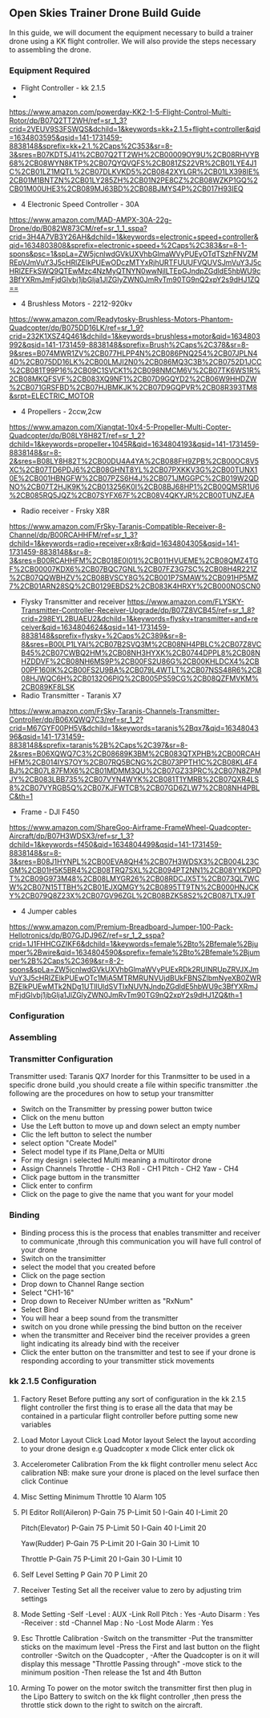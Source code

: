 ## **Open Skies Trainer Drone Build Guide** 

In this guide, we will document the equipment necessary to build a trainer drone using a KK flight controller. We will also provide the steps necessary to assembling the drone.

### **Equipment Required**
* Flight Controller - kk 2.1.5
* 
 https://www.amazon.com/powerday-KK2-1-5-Flight-Control-Multi-Rotor/dp/B07Q2TT2WH/ref=sr_1_3?crid=2VEUV9S3FSWQS&dchild=1&keywords=kk+2.1.5+flight+controller&qid=1634803595&qsid=141-1731459-8838148&sprefix=kk+2.1.%2Caps%2C353&sr=8-3&sres=B07KDT5J41%2CB07Q2TT2WH%2CB00009OY9U%2CB08RHVYB68%2CB08WYN8KTP%2CB07QYQVQFS%2CB081ZS22VR%2CB01LYE4J1C%2CB01LZ1MQTL%2CB07DLKVKD5%2CB0842XYLGR%2CB01LX398IE%2CB01M1BNTZN%2CB01LY285ZH%2CB01N2PE8CZ%2CB08WZKP1GQ%2CB01M00UHE3%2CB089MJ63BD%2CB08BJMYS4P%2CB017H93IEQ
* 4 Electronic Speed Controller - 30A

https://www.amazon.com/MAD-AMPX-30A-22g-Drone/dp/B082W873CM/ref=sr_1_1_sspa?crid=3H4A7VB3Y26AH&dchild=1&keywords=electronic+speed+controller&qid=1634803808&sprefix=electronic+speed+%2Caps%2C383&sr=8-1-spons&psc=1&spLa=ZW5jcnlwdGVkUXVhbGlmaWVyPUEyOTdTSzhFNVZMREpVJmVuY3J5cHRlZElkPUEwODczMTYxRjhURTFUUUFVQUVSJmVuY3J5cHRlZEFkSWQ9QTEwMzc4NzMyQTNYN0wwNjlLTEpGJndpZGdldE5hbWU9c3BfYXRmJmFjdGlvbj1jbGlja1JlZGlyZWN0JmRvTm90TG9nQ2xpY2s9dHJ1ZQ==
* 4 Brushless Motors - 2212-920kv

https://www.amazon.com/Readytosky-Brushless-Motors-Phantom-Quadcopter/dp/B075DD16LK/ref=sr_1_9?crid=232K1XSZ4Q461&dchild=1&keywords=brushless+motor&qid=1634803992&qsid=141-1731459-8838148&sprefix=Brush%2Caps%2C378&sr=8-9&sres=B074MWR1ZV%2CB077HLPP4N%2CB086PNQ254%2CB07JPLN44D%2CB075DD16LK%2CB00LMJI2N0%2CB086MQ3C3B%2CB0752D1JCC%2CB081T99P16%2CB09C1SVCK1%2CB098NMCM6V%2CB07TK6WS1R%2CB08MKQFSVF%2CB083XQ9NF1%2CB07D9GQYD2%2CB06W9HHDZW%2CB071GRSFBD%2CB07HJBMKJK%2CB07D9GQPVR%2CB08R393TM8&srpt=ELECTRIC_MOTOR
* 4 Propellers - 2ccw,2cw

https://www.amazon.com/Xiangtat-10x4-5-Propeller-Multi-Copter-Quadcopter/dp/B08LY8H82T/ref=sr_1_2?dchild=1&keywords=propeller+1045R&qid=1634804193&qsid=141-1731459-8838148&sr=8-2&sres=B08LY8H82T%2CB00DU4A4YA%2CB088FH9ZPB%2CB00OC8V5XC%2CB07TD6PDJ6%2CB08GHNT8YL%2CB07PXKKV3G%2CB00TUNX10E%2CB001HBNGFW%2CB07PZS6H4J%2CB071JMGGPC%2CB019W2QDNO%2CB07T2HJK9K%2CB013256K0I%2CB08BJ68HP1%2CB00QMSR1U6%2CB085RQ5JQZ%2CB07SYFX67F%2CB08V4QKYJR%2CB00TUNZJEA
* Radio receiver - Frsky X8R

https://www.amazon.com/FrSky-Taranis-Compatible-Receiver-8-Channel/dp/B00RCAHHFM/ref=sr_1_3?dchild=1&keywords=radio+receiver+x8r&qid=1634804305&qsid=141-1731459-8838148&sr=8-3&sres=B00RCAHHFM%2CB018E0I01I%2CB011HVUEME%2CB08QMZ4TGF%2CB00007KDX6%2CB07BQC7GNL%2CB07FZ3G7SC%2CB08H4R221Z%2CB07QQWBHZV%2CB08BVSCY8G%2CB001P7SMAW%2CB091HP5MZ7%2CB01ARN28SQ%2CB0129EBDS2%2CB083K4HRXY%2CB000NOSCN0

* Flysky Transmitter and receiver 
https://www.amazon.com/FLYSKY-Transmitter-Controller-Receiver-Upgrade/dp/B07Z8VCB45/ref=sr_1_8?crid=298EYL2BUAEU2&dchild=1&keywords=flysky+transmitter+and+receiver&qid=1634804624&qsid=141-1731459-8838148&sprefix=flysky+%2Caps%2C389&sr=8-8&sres=B00LP1LYAI%2CB07B2SVQ3M%2CB08NH4PBLC%2CB07Z8VCB45%2CB07CWBQ2HM%2CB08NH3HYXK%2CB0744DPPL8%2CB08NHZDDVF%2CB08NH6MS9P%2CB00FS2U86G%2CB00KHLDCX4%2CB00PF160IK%2CB00FS2U9BA%2CB079L4WTLT%2CB07NSS48R6%2CB08HJWQC6H%2CB0132O6PIQ%2CB005PS59CG%2CB08QZFMVKM%2CB089KF8LSK
* Radio Transmitter - Taranis X7 

https://www.amazon.com/FrSky-Taranis-Channels-Transmitter-Controller/dp/B06XQWQ7C3/ref=sr_1_2?crid=M67GYF00PH5V&dchild=1&keywords=taranis%2Bqx7&qid=1634804396&qsid=141-1731459-8838148&sprefix=taranis%2B%2Caps%2C397&sr=8-2&sres=B06XQWQ7C3%2CB08689K3BM%2CB083QTXPHB%2CB00RCAHHFM%2CB014IYS7OY%2CB07RQ5BCNG%2CB073PPTH1C%2CB08KL4F4BJ%2CB07L87FMX6%2CB01MDMM3QU%2CB07GZ33PRC%2CB07N8ZPMJY%2CB083LBB735%2CB07VYN4WYK%2CB081T1YMRB%2CB07QXR4LS8%2CB07VYRGB5Q%2CB07KJFWTCB%2CB07GD6ZLW7%2CB08NH4PBLC&th=1
* Frame - DJI F450

https://www.amazon.com/ShareGoo-Airframe-FrameWheel-Quadcopter-Aircraft/dp/B07H3WDSX3/ref=sr_1_3?dchild=1&keywords=f450&qid=1634804499&qsid=141-1731459-8838148&sr=8-3&sres=B08J1HYNPL%2CB00EVA8QH4%2CB07H3WDSX3%2CB004L23CGM%2CB01H5K5BR4%2CB08TRQ7SXL%2CB094PT2NN1%2CB08YYKDPDT%2CB09G973M48%2CB08LMYGR26%2CB08RDCJX5T%2CB073QL7WCW%2CB07N15TTBH%2CB01EJXQMGY%2CB0895TT9TN%2CB000HNJCKY%2CB079Q8Z23X%2CB07GV96ZGL%2CB08BZK58S2%2CB087LTXJ9T
* 4 Jumper cables 

https://www.amazon.com/Premium-Breadboard-Jumper-100-Pack-Hellotronics/dp/B07GJDJ96Z/ref=sr_1_2_sspa?crid=1J1FHHCGZIKF6&dchild=1&keywords=female%2Bto%2Bfemale%2Bjumper%2Bwire&qid=1634804590&sprefix=female%2Bto%2Bfemale%2Bjumper%2B%2Caps%2C369&sr=8-2-spons&spLa=ZW5jcnlwdGVkUXVhbGlmaWVyPUExRDk2RUlNRUpZRVJXJmVuY3J5cHRlZElkPUEwOTc1MjA5MTRMRUNVUjdBUkFBNSZlbmNyeXB0ZWRBZElkPUEwMTk2NDg1UTlIUldSVTIxNUVNJndpZGdldE5hbWU9c3BfYXRmJmFjdGlvbj1jbGlja1JlZGlyZWN0JmRvTm90TG9nQ2xpY2s9dHJ1ZQ&th=1

### **Configuration**
### Assembling 
### Transmitter Configuration
Transmitter used: Taranis QX7 
Inorder for this Tranmsitter to be used in a specific drone build ,you should create a file within specific transmitter .the following are the procedures on how to setup your transmitter 
* Switch on the Transmitter by pressing power button twice 
* Click on the menu button
* Use the Left button to move up and down select an empty number 
* Clic the left button to select the number
* select option "Create Model"
* Select model type if its Plane,Delta or MUlti 
* For my design i selected Multi meaning a multirotor drone 
* Assign Channels 
    Throttle - CH3
    Roll - CH1
    Pitch - CH2
    Yaw - CH4
* Click page buttom in the transmitter 
* Click enter to confirm 
* Click on the page to give the name that you want for your model 

### Binding 
* Binding process this is the process that enables transmitter and receiver to communicate ,through this communication you will have full control of your drone 
* Switch on the transimitter 
* select the model that you created before
* Click on the page section 
* Drop down to Channel Range section 
* Select "CH1-16"
* Drop down to Receiver NUmber written as "RxNum"
* Select Bind 
* You will hear a beep sound from the transmitter 
* switch on you drone while pressing the bind button on the receiver 
* when the transmitter and Receiver bind the receiver provides a green light indicating its already bind with the receiver
* Click the enter button on the transmitter and test to see if your drone is responding according to your transmitter stick movements 
### kk 2.1.5 Configuration 
1. Factory Reset
    Before putting any sort of configuration in the kk 2.1.5 flight controller the first thing is to erase all the data that may be contained in a particular flight controller before putting some new variables
2. Load Motor Layout 
    Click Load Motor layout 
    Select the layout according to your drone design e.g Quadcopter x mode 
    Click enter 
    click ok 
3. Accelerometer Calibration 
    From the kk flight controller menu 
    select Acc calibration 
    NB: make sure your drone is placed on the level surface then click Continue 
4. Misc Setting 
    Minimum Throttle 10
    Alarm 105 
5. PI Editor
   Roll(Aileron) 
   P-Gain  75
   P-Limit 50
   I-Gain  40
   I-Limit 20
   
   Pitch(Elevator)
   P-Gain  75
   P-Limit 50
   I-Gain  40
   I-Limit 20
   
   Yaw(Rudder)
   P-Gain  75
   P-Limit 20
   I-Gain  30
   I-Limit 10
   
   Throttle
   P-Gain  75
   P-Limit 20
   I-Gain  30
   I-Limit 10
6. Self Level Setting
    P Gain 70
    P Limit 20
7. Receiver Testing 
    Set all the receiver value to zero by adjusting     trim settings 
8. Mode Setting
    -Self -Level : AUX
    -Link Roll Pitch : Yes
    -Auto Disarm : Yes
    -Receiver : std 
    -Channel Map : No
    -Lost Mode Alarm : Yes 
9. Esc Throttle Calibration
    -Switch on the transmitter
    -Put the transmitter sticks on the maximum level 
    -Press the First and last button on the flight          controller
    -Switch on the Quadcopter ,
    -After the Quadcopter is on it will display this      message "Throttle Passing through"
    -move stick to the minimum position 
    -Then release the 1st and 4th Button 
10. Arming 
    To power on the motor switch the transmitter first then plug in the Lipo Battery to switch on the kk flight controller ,then press the throttle stick down to the right to switch on the aircraft.

